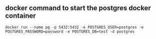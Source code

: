 ## docker command to start the postgres docker container

```docker run --name pg -p 5432:5432 -e POSTGRES_USER=postgres -e POSTGRES_PASSWORD=password -e POSTGRES_DB=test -d postgres```